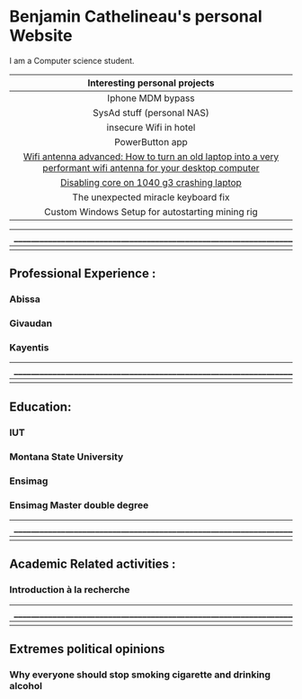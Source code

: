 # Benjamin Cathelineau's personal Website
I am a Computer science student. 

|Interesting personal projects|
|:------------------:|
|Iphone MDM bypass|
|SysAd stuff  (personal NAS)|
|insecure Wifi in hotel|
|PowerButton app|
|[Wifi antenna advanced: How to turn an old laptop into a very performant wifi antenna for your desktop computer](personal_projects/wifi_antenna_advanced/wifi_antenna_advanced.md)|
|[Disabling core on 1040 g3 crashing laptop](personal_projects/1040g3_disable_core/1040g3_disable_core.md)|
|The unexpected miracle keyboard fix|
|Custom Windows Setup for autostarting mining rig|


|___________________________________________________________________________________________________|
|:-----:|
||

## Professional Experience : 
### Abissa
### Givaudan
### Kayentis


|___________________________________________________________________________________________________|
|:-----:|
||

## Education:
### IUT
### Montana State University
### Ensimag 
### Ensimag Master double degree


|___________________________________________________________________________________________________|
|:-----:|
||

## Academic Related activities :
### Introduction à la recherche 


|___________________________________________________________________________________________________|
|:-----:|
|| 

## Extremes political opinions 
### Why everyone should stop smoking cigarette and drinking alcohol